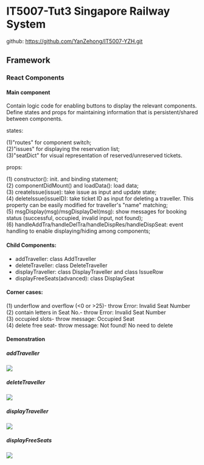 # IT5007-Tut3 Singapore Railway System
github: https://github.com/YanZehong/IT5007-YZH.git

## Framework
### React Components
#### Main component
<DisplayHomepage /> Contain logic code for enabling buttons to display the relevant components. Define states and props for maintaining information that is persistent/shared between components.  

states:

(1)"routes" for component switch;  
(2)"issues" for displaying the reservation list;  
(3)"seatDict" for visual representation of reserved/unreserved tickets.  

props:

(1) constructor(): init. and binding statement;  
(2) componentDidMount() and loadData(): load data;  
(3) createIssue(issue): take issue as input and update state;  
(4) deleteIssue(issueID): take ticket ID as input for deleting a traveller. This property can be easily modified for traveller's "name" matching;  
(5) msgDisplay(msg)/msgDisplayDel(msg): show messages for booking status (successful, occupied, invalid input, not found);  
(6) handleAddTra/handleDelTra/handleDispRes/handleDispSeat: event handling to enable displaying/hiding among components;

#### Child Components:
- addTraveller: class AddTraveller  
- deleteTraveller: class DeleteTraveller  
- displayTraveller: class DisplayTraveller and class IssueRow  
- displayFreeSeats(advanced): class DisplaySeat  

#### Corner cases:
(1) underflow and overflow (<0 or >25)- throw Error: Invalid Seat Number  
(2) contain letters in Seat No.- throw Error: Invalid Seat Number  
(3) occupied slots- throw message: Occupied Seat  
(4) delete free seat- throw message: Not found! No need to delete  

#### Demonstration
##### addTraveller
<image src="/images/add-case1.png"/>

##### deleteTraveller
<image src="/images/delete-case4.png"/>

##### displayTraveller
<image src="/images/list-after-delete.png"/>

##### displayFreeSeats
<image src="/images/seats-after-delete.png"/>
